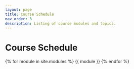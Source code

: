 ```yaml
---
layout: page
title: Course Schedule
nav_order: 3
description: Listing of course modules and topics.
---
```


# Course Schedule

{% for module in site.modules %}
{{ module }}
{% endfor %}
